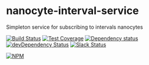 # nanocyte-interval-service
Simpleton service for subscribing to intervals nanocytes

[![Build Status](https://travis-ci.org/octoblu/interval-worker.svg?branch=master)](https://travis-ci.org/octoblu/interval-worker)
[![Test Coverage](https://codecov.io/gh/octoblu/interval-worker/branch/master/graph/badge.svg)](https://codecov.io/gh/octoblu/interval-worker)
[![Dependency status](http://img.shields.io/david/octoblu/interval-worker.svg?style=flat)](https://david-dm.org/octoblu/interval-worker)
[![devDependency Status](http://img.shields.io/david/dev/octoblu/interval-worker.svg?style=flat)](https://david-dm.org/octoblu/interval-worker#info=devDependencies)
[![Slack Status](http://community-slack.octoblu.com/badge.svg)](http://community-slack.octoblu.com)

[![NPM](https://nodei.co/npm/interval-worker.svg?style=flat)](https://npmjs.org/package/interval-worker)


